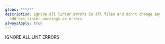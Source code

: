 ```yaml
---
globs: "**/*"
description: Ignore all linter errors in all files and don't change any code to
  address linter warnings or errors
alwaysApply: true
---
```


IGNORE ALL LINT ERRORS
